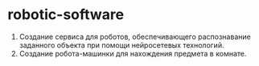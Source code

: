 # robotic-software
1. Создание сервиса для роботов, обеспечивающего распознавание заданного объекта при помощи нейросетевых технологий.
2. Создание робота-машинки для нахождения предмета в комнате.
